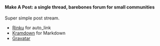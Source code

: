 #### Make A Post: a single thread, barebones forum for small communities

Super simple post stream.

* [Rinku](https://github.com/tanoku/rinku) for auto_link
* [Kramdown](https://github.com/gettalong/kramdown) for Markdown
* [Gravatar](http://en.gravatar.com/)